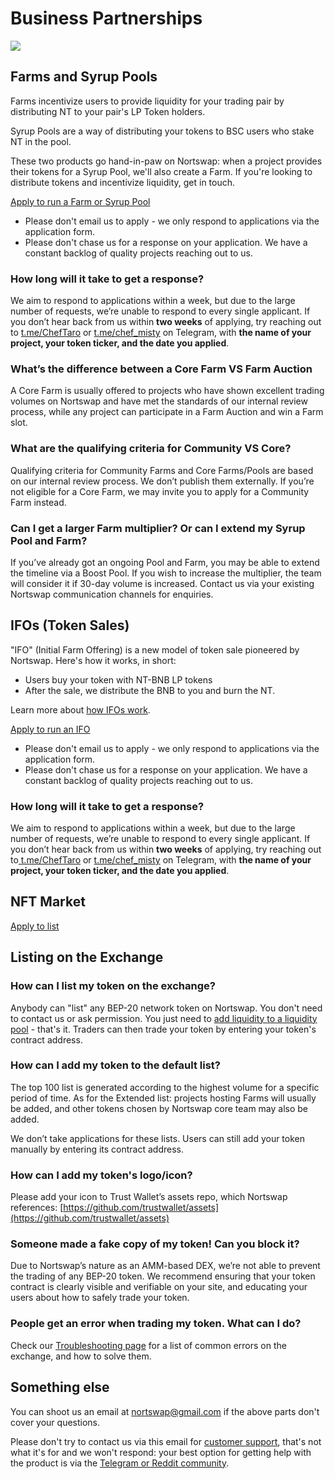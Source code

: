 # Business Partnerships

![](<../.gitbook/assets/docs-masthead-21- (1).png>)

## Farms and Syrup Pools

Farms incentivize users to provide liquidity for your trading pair by distributing NT to your pair's LP Token holders.

Syrup Pools are a way of distributing your tokens to BSC users who stake NT in the pool.

These two products go hand-in-paw on Nortswap: when a project provides their tokens for a Syrup Pool, we'll also create a Farm. If you're looking to distribute tokens and incentivize liquidity, get in touch.

[Apply to run a Farm or Syrup Pool](https://docs.google.com/forms/d/e/1FAIpQLSfQNsAfh98SAfcqJKR3is2hdvMRdnvfd2F3Hql96vXHgIi3Bw/viewform)

- Please don't email us to apply - we only respond to applications via the application form.
- Please don't chase us for a response on your application. We have a constant backlog of quality projects reaching out to us.

### How long will it take to get a response?

We aim to respond to applications within a week, but due to the large number of requests, we’re unable to respond to every single applicant. If you don’t hear back from us within **two weeks** of applying, try reaching out to [t.me/ChefTaro](https://t.me/ChefTaro) or [t.me/chef_misty](https://t.me/Chef_Misty) on Telegram, with **the name of your project, your token ticker, and the date you applied**.

### What’s the difference between a Core Farm VS Farm Auction

A Core Farm is usually offered to projects who have shown excellent trading volumes on Nortswap and have met the standards of our internal review process, while any project can participate in a Farm Auction and win a Farm slot.

### What are the qualifying criteria for Community VS Core?

Qualifying criteria for Community Farms and Core Farms/Pools are based on our internal review process. We don’t publish them externally. If you’re not eligible for a Core Farm, we may invite you to apply for a Community Farm instead.

### Can I get a larger Farm multiplier? Or can I extend my Syrup Pool and Farm?

If you’ve already got an ongoing Pool and Farm, you may be able to extend the timeline via a Boost Pool. If you wish to increase the multiplier, the team will consider it if 30-day volume is increased. Contact us via your existing Nortswap communication channels for enquiries.

## IFOs (Token Sales)

"IFO" (Initial Farm Offering) is a new model of token sale pioneered by Nortswap. Here's how it works, in short:

- Users buy your token with NT-BNB LP tokens
- After the sale, we distribute the BNB to you and burn the NT.

Learn more about [how IFOs work](https://medium.com/allnext/initial-farm-offering-ifo-2-0-7bfbb1ae0e8).

[Apply to run an IFO](https://docs.google.com/forms/d/e/1FAIpQLSf0Vmy3k0KyXtXwqxr8QLjD8Xd6KBAmkYxcBRRVTUYJVX17fA/viewform)

- Please don't email us to apply - we only respond to applications via the application form.
- Please don't chase us for a response on your application. We have a constant backlog of quality projects reaching out to us.

### How long will it take to get a response?

We aim to respond to applications within a week, but due to the large number of requests, we’re unable to respond to every single applicant. If you don’t hear back from us within **two weeks** of applying, try reaching out to[ t.me/ChefTaro](https://t.me/ChefTaro) or [t.me/chef_misty](https://t.me/Chef_Misty) on Telegram, with **the name of your project, your token ticker, and the date you applied**.

## NFT Market <a href="exchange" id="exchange"></a>

[Apply to list](nft-market-applications.md#apply-for-nft-market-listing)

## Listing on the Exchange <a href="exchange" id="exchange"></a>

### How can I list my token on the exchange?

Anybody can "list" any BEP-20 network token on Nortswap. You don't need to contact us or ask permission. You just need to [add liquidity to a liquidity pool](../products/nortswap-exchange/nortswap-pools.md) - that's it. Traders can then trade your token by entering your token's contract address.

### How can I add my token to the default list?

The top 100 list is generated according to the highest volume for a specific period of time. As for the Extended list: projects hosting Farms will usually be added, and other tokens chosen by Nortswap core team may also be added.

We don’t take applications for these lists. Users can still add your token manually by entering its contract address.

### How can I add my token's logo/icon?

Please add your icon to Trust Wallet’s assets repo, which Nortswap references: [https://github.com/trustwallet/assets](https://github.com/trustwallet/assets)

### Someone made a fake copy of my token! Can you block it?

Due to Nortswap’s nature as an AMM-based DEX, we’re not able to prevent the trading of any BEP-20 token. We recommend ensuring that your token contract is clearly visible and verifiable on your site, and educating your users about how to safely trade your token.

### People get an error when trading my token. What can I do?

Check our [Troubleshooting page](../help/troubleshooting.md) for a list of common errors on the exchange, and how to solve them.

## Something else

You can shoot us an email at nortswap@gmail.com if the above parts don't cover your questions.

Please don't try to contact us via this email for [customer support](customer-support.md), that's not what it's for and we won't respond: your best option for getting help with the product is via the [Telegram or Reddit community](telegram.md).
